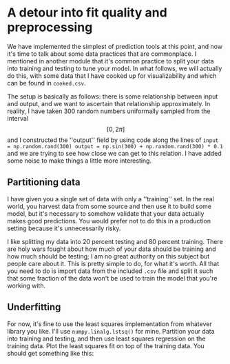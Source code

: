 
# A detour into fit quality and preprocessing

We have implemented the simplest of prediction tools at this point, and now it's time to talk about some data practices that are commonplace. 
I mentioned in another module that it's common practice to split your data into training and testing to tune your model. In what follows, 
we will actually do this, with some data that I have cooked up for visualizability and which can be found in `cooked.csv`.

The setup is basically as follows: there is some relationship between input and output, and we want to ascertain that relationship approximately. 
In reality, I have taken 300 random numbers uniformally sampled from the interval $$ [0,2 \pi]$$ and I constructed the ''output'' field by using code along the lines of 
`
input = np.random.rand(300)
output = np.sin(300) + np.random.rand(300) * 0.1
`
and we are trying to see how close we can get to this relation. 
I have added some noise to make things a little more interesting. 

## Partitioning data

I have given you a single set of data with only a ''training'' set. In the real world, you harvest data from some source and then use it to 
build some model, but it's necessary to somehow validate that your data actually makes good predictions. You would prefer not to do this in a 
production setting because it's unnecessarily risky. 

I like splitting my data into 20 percent testing and 80 percent training. There are holy wars fought about how much of your data should be training
and how much should be testing; I am no great authority on this subject but people care about it. This is pretty simple to do, for what it's worth. 
All that you  need to do is import data from the included `.csv` file and split it such that some fraction of the data won't be used to train the model that you're working with. 

## Underfitting 

For now, it's fine to use the least squares implementation from whatever library you like. I'll use `numpy.linalg.lstsq()` for mine. Partition your data into training and testing, and then use least squares regression on the training data. Plot the least squares fit on top of the training data. 
You should get something like this: 

